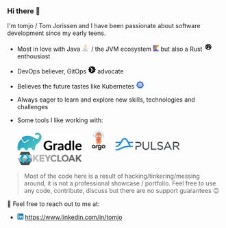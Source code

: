 ### Hi there 👋

I'm tomjo / Tom Jorissen and I have been passionate about software development since my early teens.

- Most in love with Java <img src="https://raw.githubusercontent.com/tomjo/tomjo/master/img/java.svg" alt="Java icon" height="18"> / the JVM ecosystem <img src="https://raw.githubusercontent.com/tomjo/tomjo/master/img/kotlin.svg" alt="Kotlin icon" height="14"> but also a Rust <img src="https://raw.githubusercontent.com/tomjo/tomjo/master/img/rust.svg" alt="Rust icon" height="20"> enthousiast
- DevOps believer, GitOps <img src="https://raw.githubusercontent.com/tomjo/tomjo/master/img/gitops.svg" alt="GitOps icon" height="18"> advocate
- Believes the future tastes like Kubernetes <img src="https://raw.githubusercontent.com/tomjo/tomjo/master/img/kubernetes.svg" alt="Kubernetes icon" height="18">
- Always eager to learn and explore new skills, technologies and challenges
- Some tools I like working with:

  <img src="https://raw.githubusercontent.com/tomjo/tomjo/master/img/gradle.svg" alt="Gradle icon" width="150px">      <img src="https://raw.githubusercontent.com/tomjo/tomjo/master/img/argocd.svg" alt="ArgoCD icon" height="48">      <img src="https://raw.githubusercontent.com/tomjo/tomjo/master/img/pulsar.svg" alt="Apache Pulsar icon" width="150px">      <img src="https://raw.githubusercontent.com/tomjo/tomjo/master/img/keycloak.svg" alt="Keycloak icon" width="150px">

> Most of the code here is a result of hacking/tinkering/messing around, it is not a professional showcase / portfolio. Feel free to use any code, contribute, discuss but there are no support guarantees 😉

💬 Feel free to reach out to me at:
- <img src="https://raw.githubusercontent.com/tomjo/tomjo/master/img/linkedin.svg" alt="" height="14"> https://www.linkedin.com/in/tomjo
